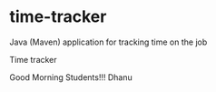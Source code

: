 # time-tracker
Java (Maven) application for tracking time on the job

Time tracker

Good Morning Students!!!
Dhanu
